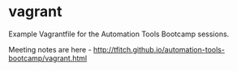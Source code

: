vagrant
=======

Example Vagrantfile for the Automation Tools Bootcamp sessions.

Meeting notes are here - http://tfitch.github.io/automation-tools-bootcamp/vagrant.html
